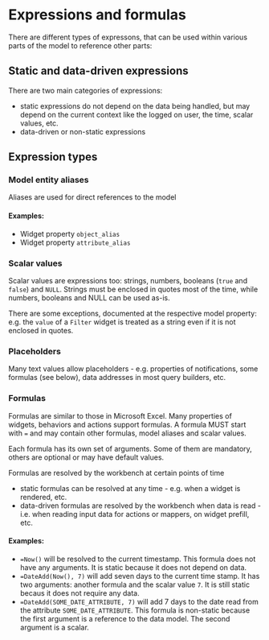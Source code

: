 # Expressions and formulas

There are different types of expressons, that can be used within various parts of the model to reference other parts:

## Static and data-driven expressions

There are two main categories of expressions: 
- static expressions do not depend on the data being handled, but may depend on the current context like the logged on user, the time, scalar values, etc.
- data-driven or non-static expressions 

## Expression types

### Model entity aliases 

Aliases are used for direct references to the model

#### Examples:

- Widget property `object_alias`
- Widget property `attribute_alias`

### Scalar values

Scalar values are expressions too: strings, numbers, booleans (`true` and `false`) and `NULL`. Strings must be enclosed in quotes most of the time, while numbers, booleans and NULL can be used as-is. 

There are some exceptions, documented at the respective model property: e.g. the `value` of a `Filter` widget is treated as a string even if it is not enclosed in quotes.

### Placeholders

Many text values allow placeholders - e.g. properties of notifications, some formulas (see below), data addresses in most query builders, etc.

### Formulas

Formulas are similar to those in Microsoft Excel. Many properties of widgets, behaviors and actions support formulas. A formula MUST start with `=` and may contain other formulas, model aliases and scalar values. 

Each formula has its own set of arguments. Some of them are mandatory, others are optional or may have default values.

Formulas are resolved by the workbench at certain points of time

- static formulas can be resolved at any time - e.g. when a widget is rendered, etc. 
- data-driven formulas are resolved by the workbench when data is read - i.e. when reading input data for actions or mappers, on widget prefill, etc.

#### Examples: 

- `=Now()` will be resolved to the current timestamp. This formula does not have any arguments. It is static because it does not depend on data.
- `=DateAdd(Now(), 7)` will add seven days to the current time stamp. It has two arguments: another formula and the scalar value `7`. It is still static becaus it does not require any data.
- `=DateAdd(SOME_DATE_ATTRIBUTE, 7)` will add 7 days to the date read from the attribute `SOME_DATE_ATTRIBUTE`. This formula is non-static because the first argument is a reference to the data model. The second argument is a scalar.
